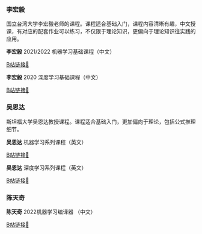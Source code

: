 ### 李宏毅

国立台湾大学李宏毅老师的课程。课程适合基础入门，课程内容清晰有趣，中文授课，有对应的配套作业可以练习，不仅限于理论知识，更偏向于理论知识往实践的应用。

**李宏毅** 2021/2022 机器学习基础课程（中文）

[B站链接🔗](https://www.bilibili.com/video/BV1Wv411h7kN?spm_id_from=333.337.search-card.all.click&vd_source=3b33aee01ed5ee48bbbcf6617abee5c1)

**李宏毅** 2020 深度学习基础课程（中文）

[B站链接🔗](https://www.bilibili.com/video/BV1JE411g7XF/?spm_id_from=333.788.recommend_more_video.3&vd_source=3b33aee01ed5ee48bbbcf6617abee5c1)

### 吴恩达

斯坦福大学吴恩达教授课程。课程适合基础入门，更加偏向于理论，包括公式推理细节。

**吴恩达** 机器学习系列课程（英文）

[B站链接🔗](https://www.bilibili.com/video/BV164411b7dx?spm_id_from=333.337.search-card.all.click&vd_source=3b33aee01ed5ee48bbbcf6617abee5c1)

**吴恩达** 深度学习系列课程（英文）

[B站链接🔗](https://www.bilibili.com/video/BV1FT4y1E74V/?spm_id_from=333.788.recommend_more_video.3&vd_source=3b33aee01ed5ee48bbbcf6617abee5c1)

### 陈天奇

**陈天奇** 2022机器学习编译器 （中文）

[B站链接🔗](https://www.bilibili.com/video/BV15v4y1g7EU?spm_id_from=333.337.search-card.all.click&vd_source=3b33aee01ed5ee48bbbcf6617abee5c1)